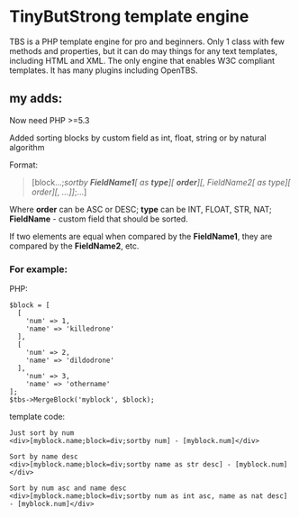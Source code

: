 # TinyButStrong template engine

TBS is a PHP template engine for pro and beginners.
Only 1 class with few methods and properties, but it can do may things for any text templates, including HTML and XML.
The only engine that enables W3C compliant templates.
It has many plugins including OpenTBS.


## my adds:

Now need PHP >=5.3

Added sorting blocks by custom field as int, float, string or by natural algorithm

Format:

> [block...;_sortby **FieldName1**[ as **type**][ **order**][, FieldName2[ as type][ order][, ...]]_;...]

Where **order** can be ASC or DESC; **type** can be INT, FLOAT, STR, NAT; **FieldName** - custom field that should be sorted.

If two elements are equal when compared by the **FieldName1**, they are compared by the **FieldName2**, etc.


### For example:

PHP: 

	$block = [
	  [
	    'num' => 1,
	    'name' => 'killedrone'
	  ],
	  [
	    'num' => 2,
	    'name' => 'dildodrone'
	  ],
	    'num' => 3,
	    'name' => 'othername'
	];
	$tbs->MergeBlock('myblock', $block);
	
template code:

    Just sort by num
    <div>[myblock.name;block=div;sortby num] - [myblock.num]</div>
    
  	Sort by name desc
  	<div>[myblock.name;block=div;sortby name as str desc] - [myblock.num]</div>
  	
    Sort by num asc and name desc
    <div>[myblock.name;block=div;sortby num as int asc, name as nat desc] - [myblock.num]</div>